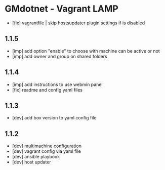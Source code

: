 # GMdotnet - Vagrant LAMP

- [fix] vagrantfile | skip hostsupdater plugin settings if is disabled

## 1.1.5
- [imp] add option "enable" to choose with machine can be active or not
- [imp] add owner and group on shared folders

## 1.1.4
- [imp] add instructions to use webmin panel
- [fix] readme and config yaml files

## 1.1.3
- [dev] add box version to yaml config file

## 1.1.2
- [dev] multimachine configuration
- [dev] vagrant config via yaml file
- [dev] ansible playbook
- [dev] host updater